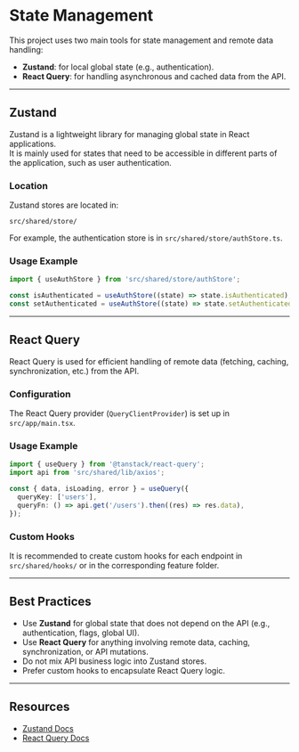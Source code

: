 # State Management

This project uses two main tools for state management and remote data handling:

- **Zustand**: for local global state (e.g., authentication).
- **React Query**: for handling asynchronous and cached data from the API.

---

## Zustand

Zustand is a lightweight library for managing global state in React applications.  
It is mainly used for states that need to be accessible in different parts of the application, such as user authentication.

### Location

Zustand stores are located in:

```
src/shared/store/
```

For example, the authentication store is in `src/shared/store/authStore.ts`.

### Usage Example

```ts
import { useAuthStore } from 'src/shared/store/authStore';

const isAuthenticated = useAuthStore((state) => state.isAuthenticated);
const setAuthenticated = useAuthStore((state) => state.setAuthenticated);
```

---

## React Query

React Query is used for efficient handling of remote data (fetching, caching, synchronization, etc.) from the API.

### Configuration

The React Query provider (`QueryClientProvider`) is set up in `src/app/main.tsx`.

### Usage Example

```ts
import { useQuery } from '@tanstack/react-query';
import api from 'src/shared/lib/axios';

const { data, isLoading, error } = useQuery({
  queryKey: ['users'],
  queryFn: () => api.get('/users').then((res) => res.data),
});
```

### Custom Hooks

It is recommended to create custom hooks for each endpoint in `src/shared/hooks/` or in the corresponding feature folder.

---

## Best Practices

- Use **Zustand** for global state that does not depend on the API (e.g., authentication, flags, global UI).
- Use **React Query** for anything involving remote data, caching, synchronization, or API mutations.
- Do not mix API business logic into Zustand stores.
- Prefer custom hooks to encapsulate React Query logic.

---

## Resources

- [Zustand Docs](https://docs.pmnd.rs/zustand/getting-started/introduction)
- [React Query Docs](https://tanstack.com/query/latest/docs/react/overview)
